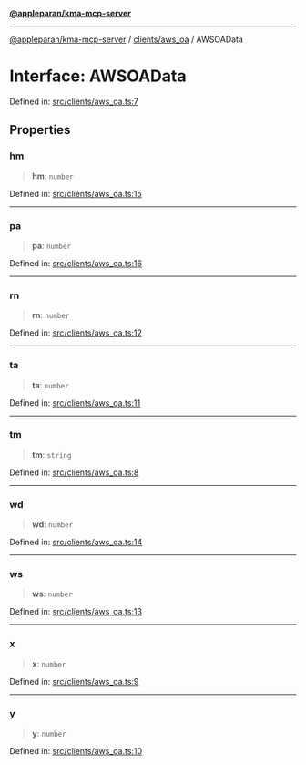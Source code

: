 [**@appleparan/kma-mcp-server**](../../../README.md)

***

[@appleparan/kma-mcp-server](../../../README.md) / [clients/aws\_oa](../README.md) / AWSOAData

# Interface: AWSOAData

Defined in: [src/clients/aws\_oa.ts:7](https://github.com/appleparan/kma-mcp/blob/d76825d83b398a574a6e9215caa9b03d62b638c4/typescript/src/clients/aws_oa.ts#L7)

## Properties

### hm

> **hm**: `number`

Defined in: [src/clients/aws\_oa.ts:15](https://github.com/appleparan/kma-mcp/blob/d76825d83b398a574a6e9215caa9b03d62b638c4/typescript/src/clients/aws_oa.ts#L15)

***

### pa

> **pa**: `number`

Defined in: [src/clients/aws\_oa.ts:16](https://github.com/appleparan/kma-mcp/blob/d76825d83b398a574a6e9215caa9b03d62b638c4/typescript/src/clients/aws_oa.ts#L16)

***

### rn

> **rn**: `number`

Defined in: [src/clients/aws\_oa.ts:12](https://github.com/appleparan/kma-mcp/blob/d76825d83b398a574a6e9215caa9b03d62b638c4/typescript/src/clients/aws_oa.ts#L12)

***

### ta

> **ta**: `number`

Defined in: [src/clients/aws\_oa.ts:11](https://github.com/appleparan/kma-mcp/blob/d76825d83b398a574a6e9215caa9b03d62b638c4/typescript/src/clients/aws_oa.ts#L11)

***

### tm

> **tm**: `string`

Defined in: [src/clients/aws\_oa.ts:8](https://github.com/appleparan/kma-mcp/blob/d76825d83b398a574a6e9215caa9b03d62b638c4/typescript/src/clients/aws_oa.ts#L8)

***

### wd

> **wd**: `number`

Defined in: [src/clients/aws\_oa.ts:14](https://github.com/appleparan/kma-mcp/blob/d76825d83b398a574a6e9215caa9b03d62b638c4/typescript/src/clients/aws_oa.ts#L14)

***

### ws

> **ws**: `number`

Defined in: [src/clients/aws\_oa.ts:13](https://github.com/appleparan/kma-mcp/blob/d76825d83b398a574a6e9215caa9b03d62b638c4/typescript/src/clients/aws_oa.ts#L13)

***

### x

> **x**: `number`

Defined in: [src/clients/aws\_oa.ts:9](https://github.com/appleparan/kma-mcp/blob/d76825d83b398a574a6e9215caa9b03d62b638c4/typescript/src/clients/aws_oa.ts#L9)

***

### y

> **y**: `number`

Defined in: [src/clients/aws\_oa.ts:10](https://github.com/appleparan/kma-mcp/blob/d76825d83b398a574a6e9215caa9b03d62b638c4/typescript/src/clients/aws_oa.ts#L10)
